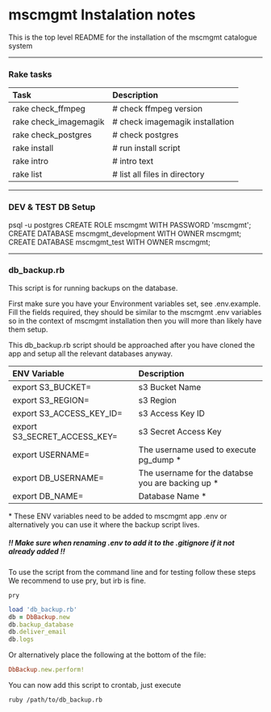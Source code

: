 # mscmgmt Instalation notes

This is the top level README for the installation of the mscmgmt catalogue
system

---

### Rake tasks

| Task                  | Description     |
| :-------------        | :------------- |
| rake check_ffmpeg     | # check ffmpeg version
| rake check_imagemagik | # check imagemagik installation
| rake check_postgres   | # check postgres
| rake install          | # run install script
| rake intro            | # intro text
| rake list             | # list all files in directory

---
### DEV & TEST DB Setup

psql -u postgres
CREATE ROLE mscmgmt WITH PASSWORD 'mscmgmt';
CREATE DATABASE mscmgmt_development WITH OWNER mscmgmt;
CREATE DATABASE mscmgmt_test WITH OWNER mscmgmt;

---
### db_backup.rb

This script is for running backups on the database.

First make sure you have your Environment variables set, see .env.example. Fill
the fields required, they should be similar to the mscmgmt .env variables so in
the context of mscmgmt installation then you will more than likely have them setup.

This db_backup.rb script should be approached after you have cloned the app and
setup all the relevant databases anyway.

| ENV Variable                 | Description |
| :-------------               | :------------- |
| export S3_BUCKET=            | s3 Bucket Name |
| export S3_REGION=            | s3 Region
| export S3_ACCESS_KEY_ID=     | s3 Access Key ID
| export S3_SECRET_ACCESS_KEY= | s3 Secret Access Key |
| export USERNAME=             | The username used to execute pg_dump * |
| export DB_USERNAME=          | The username for the databse you are backing up * |
| export DB_NAME=              | Database Name * |

\* These ENV variables need to be added to mscmgmt app .env or alternatively you
can use it where the backup script lives.

##### !! Make sure when renaming .env to add it to the .gitignore if it not already added !!

To use the script from the command line and for testing follow these steps
We recommend to use pry, but irb is fine.

```
pry
```

```ruby
load 'db_backup.rb'
db = DbBackup.new
db.backup_database
db.deliver_email
db.logs
```
Or alternatively place the following at the bottom of the file:
```ruby
DbBackup.new.perform!
```
You can now add this script to crontab, just execute
```
ruby /path/to/db_backup.rb
```
